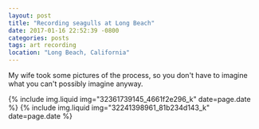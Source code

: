 ```yaml
---
layout: post
title: "Recording seagulls at Long Beach"
date: 2017-01-16 22:52:39 -0800
categories: posts
tags: art recording
location: "Long Beach, California"
---
```


My wife took some pictures of the process, so you don't have to imagine what you can't possibly imagine anyway.

{% include img.liquid img="32361739145_4661f2e296_k" date=page.date %}
{% include img.liquid img="32241398961_81b234d143_k" date=page.date %}
